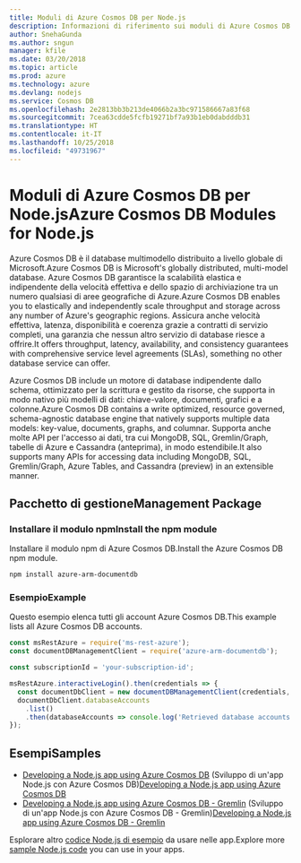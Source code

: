 ```yaml
---
title: Moduli di Azure Cosmos DB per Node.js
description: Informazioni di riferimento sui moduli di Azure Cosmos DB per Node.js
author: SnehaGunda
ms.author: sngun
manager: kfile
ms.date: 03/20/2018
ms.topic: article
ms.prod: azure
ms.technology: azure
ms.devlang: nodejs
ms.service: Cosmos DB
ms.openlocfilehash: 2e2813bb3b213de4066b2a3bc971586667a83f68
ms.sourcegitcommit: 7cea63cdde5fcfb19271bf7a93b1eb0dabdddb31
ms.translationtype: HT
ms.contentlocale: it-IT
ms.lasthandoff: 10/25/2018
ms.locfileid: "49731967"
---
```

# <a name="azure-cosmos-db-modules-for-nodejs"></a><span data-ttu-id="8a246-103">Moduli di Azure Cosmos DB per Node.js</span><span class="sxs-lookup"><span data-stu-id="8a246-103">Azure Cosmos DB Modules for Node.js</span></span>

<span data-ttu-id="8a246-104">Azure Cosmos DB è il database multimodello distribuito a livello globale di Microsoft.</span><span class="sxs-lookup"><span data-stu-id="8a246-104">Azure Cosmos DB is Microsoft's globally distributed, multi-model database.</span></span> <span data-ttu-id="8a246-105">Azure Cosmos DB garantisce la scalabilità elastica e indipendente della velocità effettiva e dello spazio di archiviazione tra un numero qualsiasi di aree geografiche di Azure.</span><span class="sxs-lookup"><span data-stu-id="8a246-105">Azure Cosmos DB enables you to elastically and independently scale throughput and storage across any number of Azure's geographic regions.</span></span> <span data-ttu-id="8a246-106">Assicura anche velocità effettiva, latenza, disponibilità e coerenza grazie a contratti di servizio completi, una garanzia che nessun altro servizio di database riesce a offrire.</span><span class="sxs-lookup"><span data-stu-id="8a246-106">It offers throughput, latency, availability, and consistency guarantees with comprehensive service level agreements (SLAs), something no other database service can offer.</span></span>

<span data-ttu-id="8a246-107">Azure Cosmos DB include un motore di database indipendente dallo schema, ottimizzato per la scrittura e gestito da risorse, che supporta in modo nativo più modelli di dati: chiave-valore, documenti, grafici e a colonne.</span><span class="sxs-lookup"><span data-stu-id="8a246-107">Azure Cosmos DB contains a write optimized, resource governed, schema-agnostic database engine that natively supports multiple data models: key-value, documents, graphs, and columnar.</span></span> <span data-ttu-id="8a246-108">Supporta anche molte API per l'accesso ai dati, tra cui MongoDB, SQL, Gremlin/Graph, tabelle di Azure e Cassandra (anteprima), in modo estendibile.</span><span class="sxs-lookup"><span data-stu-id="8a246-108">It also supports many APIs for accessing data including MongoDB, SQL, Gremlin/Graph, Azure Tables, and Cassandra (preview) in an extensible manner.</span></span>

## <a name="management-package"></a><span data-ttu-id="8a246-109">Pacchetto di gestione</span><span class="sxs-lookup"><span data-stu-id="8a246-109">Management Package</span></span>

### <a name="install-the-npm-module"></a><span data-ttu-id="8a246-110">Installare il modulo npm</span><span class="sxs-lookup"><span data-stu-id="8a246-110">Install the npm module</span></span> 

<span data-ttu-id="8a246-111">Installare il modulo npm di Azure Cosmos DB.</span><span class="sxs-lookup"><span data-stu-id="8a246-111">Install the Azure Cosmos DB npm module.</span></span>

```bash
npm install azure-arm-documentdb
```

### <a name="example"></a><span data-ttu-id="8a246-112">Esempio</span><span class="sxs-lookup"><span data-stu-id="8a246-112">Example</span></span>

<span data-ttu-id="8a246-113">Questo esempio elenca tutti gli account Azure Cosmos DB.</span><span class="sxs-lookup"><span data-stu-id="8a246-113">This example lists all Azure Cosmos DB accounts.</span></span>

```javascript
const msRestAzure = require('ms-rest-azure');
const documentDBManagementClient = require('azure-arm-documentdb');

const subscriptionId = 'your-subscription-id';

msRestAzure.interactiveLogin().then(credentials => {
  const documentDbClient = new documentDBManagementClient(credentials, subscriptionId);
  documentDbClient.databaseAccounts
    .list()
    .then(databaseAccounts => console.log('Retrieved database accounts: ', databaseAccounts));
});
```

## <a name="samples"></a><span data-ttu-id="8a246-114">Esempi</span><span class="sxs-lookup"><span data-stu-id="8a246-114">Samples</span></span>

* <span data-ttu-id="8a246-115">[Developing a Node.js app using Azure Cosmos DB](https://azure.microsoft.com/resources/samples/azure-cosmos-db-documentdb-nodejs-getting-started/) (Sviluppo di un'app Node.js con Azure Cosmos DB)</span><span class="sxs-lookup"><span data-stu-id="8a246-115">[Developing a Node.js app using Azure Cosmos DB](https://azure.microsoft.com/resources/samples/azure-cosmos-db-documentdb-nodejs-getting-started/)</span></span>
* <span data-ttu-id="8a246-116">[Developing a Node.js app using Azure Cosmos DB - Gremlin](https://azure.microsoft.com/resources/samples/azure-cosmos-db-graph-nodejs-getting-started/) (Sviluppo di un'app Node.js con Azure Cosmos DB - Gremlin)</span><span class="sxs-lookup"><span data-stu-id="8a246-116">[Developing a Node.js app using Azure Cosmos DB - Gremlin](https://azure.microsoft.com/resources/samples/azure-cosmos-db-graph-nodejs-getting-started/)</span></span>

<span data-ttu-id="8a246-117">Esplorare altro [codice Node.js di esempio](https://azure.microsoft.com/resources/samples/?platform=nodejs) da usare nelle app.</span><span class="sxs-lookup"><span data-stu-id="8a246-117">Explore more [sample Node.js code](https://azure.microsoft.com/resources/samples/?platform=nodejs) you can use in your apps.</span></span>
